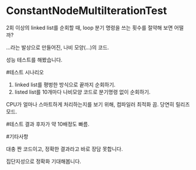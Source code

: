 # ConstantNodeMultiIterationTest

2회 이상의 linked list를 순회할 때, loop 분기 명령을 쓰는 횟수를 절약해 보면 어떨까?

...라는 발상으로 만들어진, 나비 모양(...)의 코드.

성능 테스트를 해봤습니다.

#테스트 시나리오
1. linked list를 평벙한 방식으로 끝까지 순회하기.
1. listed list를 10개마다 나비모양 코드로 분기명령 없이 순회하기.

CPU가 얼마나 스마트하게 처리하는지를 보기 위해, 컴파일러 최적화 끔. 당연히 릴리즈 모드.

#테스트 결과
후자가 약 10배정도 빠름.

#기타사항

대충 짠 코드이고, 정확한 결과라고 바로 장담 못합니다.

집단지성으로 정확화 기대해봅니다.
